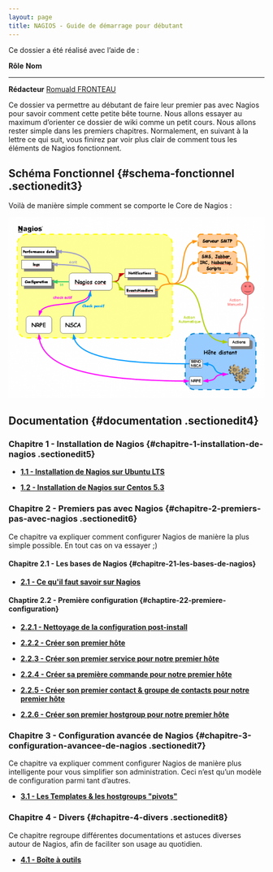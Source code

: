 ```yaml
---
layout: page
title: NAGIOS - Guide de démarrage pour débutant
---
```


Ce dossier a été réalisé avec l’aide de :

  **Rôle**        **Nom**
  --------------- ---------------------------------------------------------------------------------------------------------------------------------------------------------
  **Rédacteur**   [Romuald FRONTEAU](http://www.monitoring-fr.org/community/members/romuald-fronteau/ "http://www.monitoring-fr.org/community/members/romuald-fronteau/")

Ce dossier va permettre au débutant de faire leur premier pas avec
Nagios pour savoir comment cette petite bête tourne. Nous allons essayer
au maximum d’orienter ce dossier de wiki comme un petit cours. Nous
allons rester simple dans les premiers chapitres. Normalement, en
suivant à la lettre ce qui suit, vous finirez par voir plus clair de
comment tous les éléments de Nagios fonctionnent.

Schéma Fonctionnel {#schema-fonctionnel .sectionedit3}
------------------

Voilà de manière simple comment se comporte le Core de Nagios :

[![](../../assets/media/nagios/nagios-debutant/principe_fonctionnement_nagios.png@w=700)](../../_detail/nagios/nagios-debutant/principe_fonctionnement_nagios.png@id=nagios%253Anagios-debutant%253Astart.html "nagios:nagios-debutant:principe_fonctionnement_nagios.png")

Documentation {#documentation .sectionedit4}
-------------

### Chapitre 1 - Installation de Nagios {#chapitre-1-installation-de-nagios .sectionedit5}

-   **[1.1 - Installation de Nagios sur Ubuntu
    LTS](../ubuntu-install.html "nagios:ubuntu-install")**

-   **[1.2 - Installation de Nagios sur Centos
    5.3](../nagios-centos-install.html "nagios:nagios-centos-install")**

### Chapitre 2 - Premiers pas avec Nagios {#chapitre-2-premiers-pas-avec-nagios .sectionedit6}

Ce chapitre va expliquer comment configurer Nagios de manière la plus
simple possible. En tout cas on va essayer ;)

#### Chapitre 2.1 - Les bases de Nagios {#chapitre-21-les-bases-de-nagios}

-   **[2.1 - Ce qu'il faut savoir sur
    Nagios](ce-qu-il-faut-savoir.html "nagios:nagios-debutant:ce-qu-il-faut-savoir")**

#### Chaptire 2.2 - Première configuration {#chaptire-22-premiere-configuration}

-   **[2.2.1 - Nettoyage de la configuration
    post-install](nettoyage-de-la-configuration.html "nagios:nagios-debutant:nettoyage-de-la-configuration")**

-   **[2.2.2 - Créer son premier
    hôte](creer-son-premier-hote.html "nagios:nagios-debutant:creer-son-premier-hote")**

-   **[2.2.3 - Créer son premier service pour notre premier
    hôte](creer-son-premier-service.html "nagios:nagios-debutant:creer-son-premier-service")**

-   **[2.2.4 - Créer sa première commande pour notre premier
    hôte](creer-sa-premiere-commande.html "nagios:nagios-debutant:creer-sa-premiere-commande")**

-   **[2.2.5 - Créer son premier contact & groupe de contacts pour notre
    premier
    hôte](creer-son-premier-contact.html "nagios:nagios-debutant:creer-son-premier-contact")**

-   **[2.2.6 - Créer son premier hostgroup pour notre premier
    hôte](creer-son-premier-hostgroup.html "nagios:nagios-debutant:creer-son-premier-hostgroup")**

### Chapitre 3 - Configuration avancée de Nagios {#chapitre-3-configuration-avancee-de-nagios .sectionedit7}

Ce chapitre va expliquer comment configurer Nagios de manière plus
intelligente pour vous simplifier son administration. Ceci n’est qu’un
modèle de configuration parmi tant d’autres.

-   **[3.1 - Les Templates & les hostgroups
    "pivots"](templates-hostgroups-pivots.html "nagios:nagios-debutant:templates-hostgroups-pivots")**

### Chapitre 4 - Divers {#chapitre-4-divers .sectionedit8}

Ce chapitre regroupe différentes documentations et astuces diverses
autour de Nagios, afin de faciliter son usage au quotidien.

-   **[4.1 - Boîte à
    outils](boite-a-outils.html "nagios:nagios-debutant:boite-a-outils")**